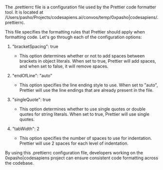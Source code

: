 The .prettierrc file is a configuration file used by the Prettier code formatter tool. It is located at /Users/pasho/Projects/codesapiens.ai/convos/temp/0xpasho|codesapiens/.prettierrc.

This file specifies the formatting rules that Prettier should apply when formatting code. Let's go through each of the configuration options:

1. "bracketSpacing": true
   - This option determines whether or not to add spaces between brackets in object literals. When set to true, Prettier will add spaces, and when set to false, it will remove spaces.

2. "endOfLine": "auto"
   - This option specifies the line ending style to use. When set to "auto", Prettier will use the line endings that are already present in the file.

3. "singleQuote": true
   - This option determines whether to use single quotes or double quotes for string literals. When set to true, Prettier will use single quotes.

4. "tabWidth": 2
   - This option specifies the number of spaces to use for indentation. Prettier will use 2 spaces for each level of indentation.

By using this .prettierrc configuration file, developers working on the 0xpasho|codesapiens project can ensure consistent code formatting across the codebase.